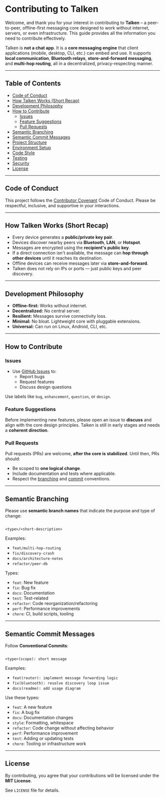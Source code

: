 # Contributing to Talken

Welcome, and thank you for your interest in contributing to **Talken** – a peer-to-peer, offline-first messaging core designed to work without internet, servers, or even infrastructure. This guide provides all the information you need to contribute effectively.

Talken is **not a chat app**. It is a **core messaging engine** that client applications (mobile, desktop, CLI, etc.) can embed and use. It supports **local communication**, **Bluetooth relays**, **store-and-forward messaging**, and **multi-hop routing**, all in a decentralized, privacy-respecting manner.

---

## Table of Contents

- [Code of Conduct](#code-of-conduct)
- [How Talken Works (Short Recap)](#how-talken-works-short-recap)
- [Development Philosophy](#development-philosophy)
- [How to Contribute](#how-to-contribute)
  - [Issues](#issues)
  - [Feature Suggestions](#feature-suggestions)
  - [Pull Requests](#pull-requests)
- [Semantic Branching](#semantic-branching)
- [Semantic Commit Messages](#semantic-commit-messages)
- [Project Structure](#project-structure)
- [Environment Setup](#environment-setup)
- [Code Style](#code-style)
- [Testing](#testing)
- [Security](#security)
- [License](#license)

---

## Code of Conduct

This project follows the [Contributor Covenant](https://www.contributor-covenant.org/) Code of Conduct. Please be respectful, inclusive, and supportive in your interactions.

---

## How Talken Works (Short Recap)

- Every device generates a **public/private key pair**.
- Devices discover nearby peers via **Bluetooth**, **LAN**, or **Hotspot**.
- Messages are encrypted using the **recipient's public key**.
- If a direct connection isn't available, the message can **hop through other devices** until it reaches its destination.
- Offline devices can receive messages later via **store-and-forward**.
- Talken does not rely on IPs or ports — just public keys and peer discovery.

---

## Development Philosophy

- **Offline-first:** Works without internet.
- **Decentralized:** No central server.
- **Resilient:** Messages survive connectivity loss.
- **Minimal:** No bloat. Lightweight core with pluggable extensions.
- **Universal:** Can run on Linux, Android, CLI, etc.

---

## How to Contribute

### Issues

- Use [GitHub Issues](https://github.com/m-mdy-m/talken/issues) to:
  - Report bugs
  - Request features
  - Discuss design questions

Use labels like `bug`, `enhancement`, `question`, or `design`.

### Feature Suggestions

Before implementing new features, please open an issue to **discuss** and align with the core design principles. Talken is still in early stages and needs a **coherent direction**.

### Pull Requests

Pull requests (PRs) are welcome, **after the core is stabilized**. Until then, PRs should:
- Be scoped to **one logical change**.
- Include documentation and tests where applicable.
- Respect the [branching](#semantic-branching) and [commit](#semantic-commit-messages) conventions.

---

## Semantic Branching

Please use **semantic branch names** that indicate the purpose and type of change:

```

<type>/<short-description>

```

Examples:
- `feat/multi-hop-routing`
- `fix/discovery-crash`
- `docs/architecture-notes`
- `refactor/peer-db`

Types:
- `feat`: New feature
- `fix`: Bug fix
- `docs`: Documentation
- `test`: Test-related
- `refactor`: Code reorganization/refactoring
- `perf`: Performance improvements
- `chore`: CI, build scripts, tooling

---

## Semantic Commit Messages

Follow **Conventional Commits**:

```

<type>(scope): short message

```

Examples:
- `feat(router): implement message forwarding logic`
- `fix(bluetooth): resolve discovery loop issue`
- `docs(readme): add usage diagram`

Use these types:
- `feat`: A new feature
- `fix`: A bug fix
- `docs`: Documentation changes
- `style`: Formatting, whitespace
- `refactor`: Code change without affecting behavior
- `perf`: Performance improvement
- `test`: Adding or updating tests
- `chore`: Tooling or infrastructure work

---

## License

By contributing, you agree that your contributions will be licensed under the **MIT License**.

See `LICENSE` file for details.
